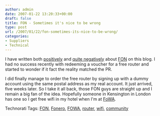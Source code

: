 ```yaml
---
author: admin
date: 2007-01-22 13:20:33+00:00
draft: false
title: FON - Sometimes it's nice to be wrong
type: post
url: /2007/01/22/fon-sometimes-its-nice-to-be-wrong/
categories:
- Suppliers
- Technical
---
```


I have written both [positively](https://argolon.com/2006/11/08/fon-up-and-running-in-bandon/) and [quite negatively](https://argolon.com/2007/01/08/these-so-called-free-fon-offers/) about [FON](http://www.fon.com/) on this blog. I had no success recently with redeeming a voucher for a free router and started to wonder if it fact the reality matched the PR. 

I did finally manage to order the free router by signing up with a dummy account using the same postal address as my real account. It just arrived, five weeks later. So I take it all back, those FON guys are straight up and I remain a big fan of the idea. Hopefully someone in Kensington in London has one so I get free wifi in my hotel when I'm at [FoWA](http://www.futureofwebapps.com/).

Technorati Tags: [FON](http://www.technorati.com/tags/FON), [Fonero](http://www.technorati.com/tags/Fonero), [FOWA](http://www.technorati.com/tags/FOWA), [router](http://www.technorati.com/tags/router), [wifi](http://www.technorati.com/tags/wifi), [community](http://www.technorati.com/tags/community)

